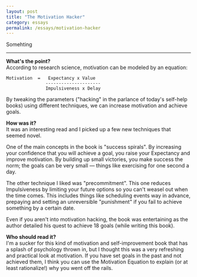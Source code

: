 ```yaml
---
layout: post
title: "The Motivation Hacker"
category: essays
permalink: /essays/motivation-hacker
---
```


Somehting
    
---

**What's the point?**  
According to research science, motivation can be modeled by an equation:

    Motivation  =   Expectancy x Value    
                   ---------------------    
                   Impulsiveness x Delay    

By tweaking the parameters ("hacking" in the parlance of today's self-help books) 
using different techniques, we can increase motivation and achieve goals.

**How was it?**  
It was an interesting read and I picked up a few new techniques that seemed
novel.

One of the main concepts in the book is "success spirals". By increasing
your confidence that you will achieve a goal, you raise your Expectancy and
improve motivation. By building up small victories, you make success the norm;
the goals can be very small &mdash; things like exercising for one second a day.

The other technique I liked was "precommitment". This one reduces Impulsiveness
by limiting your future options so you can't weasel out when the time comes. This
includes things like scheduling events way in advance, prepaying and setting an
unreversible "punishment" if you fail to achieve something by a certain date.

Even if you aren't into motivation hacking, the book was entertaining as the
author detailed his quest to achieve 18 goals (while writing this book).

**Who should read it?**  
I'm a sucker for this kind of motivation and self-improvement book that has a
splash of psychology thrown in, but I thought this was a very refreshing and
practical look at motivation. If you have set goals in the past and not achieved
them, I think you can use the Motivation Equation to explain (or at least 
rationalize!) why you went off the rails.

[link]: http://www.amazon.com/exec/obidos/ASIN/B00C8N4FNK/ref=nosim&tag=bookreview0a1-20